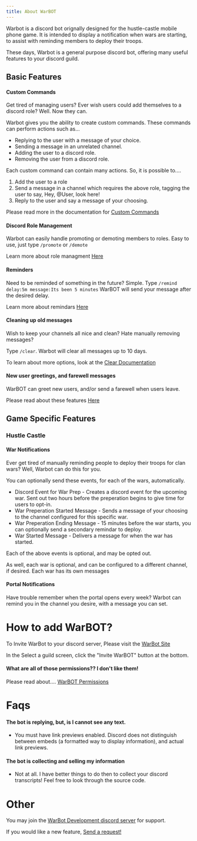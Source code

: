 ```yaml
---
title: About WarBOT
---
```


Warbot is a discord bot orignally designed for the hustle-castle mobile phone game. It is intended to display a notification when wars are starting, to assist with reminding members to deploy their troops.

These days, Warbot is a general purpose discord bot, offering many useful features to your discord guild.

## Basic Features

#### Custom Commands

Get tired of managing users? Ever wish users could add themselves to a discord role? Well. Now they can.

Warbot gives you the ability to create custom commands. These commands can perform actions such as...

* Replying to the user with a message of your choice.
* Sending a message in an unrelated channel.
* Adding the user to a discord role.
* Removing the user from a discord role.

Each custom command can contain many actions. So, it is possible to....

1. Add the user to a role
2. Send a message in a channel which requires the above role, tagging the user to say, Hey, @User, look here!
3. Reply to the user and say a message of your choosing.

Please read more in the documentation for [Custom Commands](Features/CustomCommands.md)

#### Discord Role Management

Warbot can easily handle promoting or demoting members to roles. Easy to use, just type `/promote` or `/demote`

Learn more about role managment [Here](Features/RoleManagement.md)

<!--
### Voting

Ever need a standarized way to initiate a vote in Discord? WarBOT is here to help!

```
bot, vote 5m Question goes here
```

* The duration of the poll is adjustable from 5 minutes, up to 1 day.
* You have configurable options.
* The entire poll entry process is guided.
-->

#### Reminders
Need to be reminded of something in the future? Simple. Type `/remind delay:5m message:Its been 5 minutes` WarBOT will send your message after the desired delay.

Learn more about remindars [Here](Features/Reminders.md)

#### Cleaning up old messages
Wish to keep your channels all nice and clean? Hate manually removing messages?

Type `/clear`. Warbot will clear all messages up to 10 days. 

To learn about more options, look at the [Clear Documentation](Features/ClearMessages.md)

#### New user greetings, and farewell messages
WarBOT can greet new users, and/or send a farewell when users leave.

Please read about these features [Here](Features/UserJoinLeave.md)


## Game Specific Features

### Hustle Castle

#### War Notifications

Ever get tired of manually reminding people to deploy their troops for clan wars? Well, Warbot can do this for you.

You can optionally send these events, for each of the wars, automatically.

* Discord Event for War Prep - Creates a discord event for the upcoming war. Sent out two hours before the preperation begins to give time for users to opt-in.
* War Preperation Started Message - Sends a message of your choosing to the channel configured for this specific war.
* War Preperation Ending Message - 15 minutes before the war starts, you can optionally send a secondary remindar to deploy.
* War Started Message - Delivers a message for when the war has started.

Each of the above events is optional, and may be opted out. 

As well, each war is optional, and can be configured to a different channel, if desired. Each war has its own messages

#### Portal Notifications

Have trouble remember when the portal opens every week? Warbot can remind you in the channel you desire, with a message you can set.


# How to add WarBOT?
To Invite WarBot to your discord server, Please visit the [WarBot Site](https://warbot.dev/)

In the Select a guild screen, click the "Invite WarBOT"  button at the bottom.

#### What are all of those permissions?? I don't like them!

Please read about.... [WarBOT Permissions](Faqs/Permissions.md)

# Faqs

#### The bot is replying, but, is I cannot see any text.

* You must have link previews enabled. Discord does not distinguish between embeds (a formatted way to display information), and actual link previews.

#### The bot is collecting and selling my information

* Not at all. I have better things to do then to collect your discord transcripts! Feel free to look through the source code.

# Other

You may join the [WarBot Development discord server](https://discord.gg/uEkamH9) for support.

If you would like a new feature, [Send a request!](https://github.com/XtremeOwnage/WarBot/issues/new/choose)
